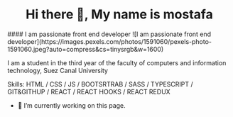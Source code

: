 <h1 align="center">Hi there 👋, My name is mostafa </h1>
#### I am passionate front end developer
![I am passionate front end developer](https://images.pexels.com/photos/1591060/pexels-photo-1591060.jpeg?auto=compress&cs=tinysrgb&w=1600)

I am a student in the third year of the faculty of computers and information technology, Suez Canal University

Skills: HTML / CSS / JS / BOOTSRTRAB / SASS / TYPESCRIPT / GIT&GITHUP / REACT / REACT HOOKS / REACT REDUX 

- 🔭 I’m currently working on this page. 


















<!-- <h1 align="center">Hello i.m Mostafa 👋</h1> -->

<!-- <hr> -->
<!-- <p align="center">
<a align="center" href="https://www.facebook.com/tata.rayan.5"><img src="https://th.bing.com/th/id/R.c9313766815bf00fcca350116f6115a4?rik=8IfDZFHmu6w%2bvQ&pid=ImgRaw&r=0" width="50px"></a>
  <a  align="center" href="https://www.instagram.com/mostafarayan7/"> <img src="https://th.bing.com/th/id/OIP.kt3jVYscL47-xLLO8LVqEwAAAA?pid=ImgDet&rs=1" width="50px"> </a>
    <a  align="center" href="https://wa.me/+0201156581025"> <img src="https://1.bp.blogspot.com/-IGynNsb4rcs/XqiBmNkOkAI/AAAAAAAAAKQ/cuWjzBXCRC0V6ZAdEpJBWm754KPceULwACPcBGAYYCw/s1200/whatsapp-apk-android.jpg" width="50px"> </a> 
</p>

 




